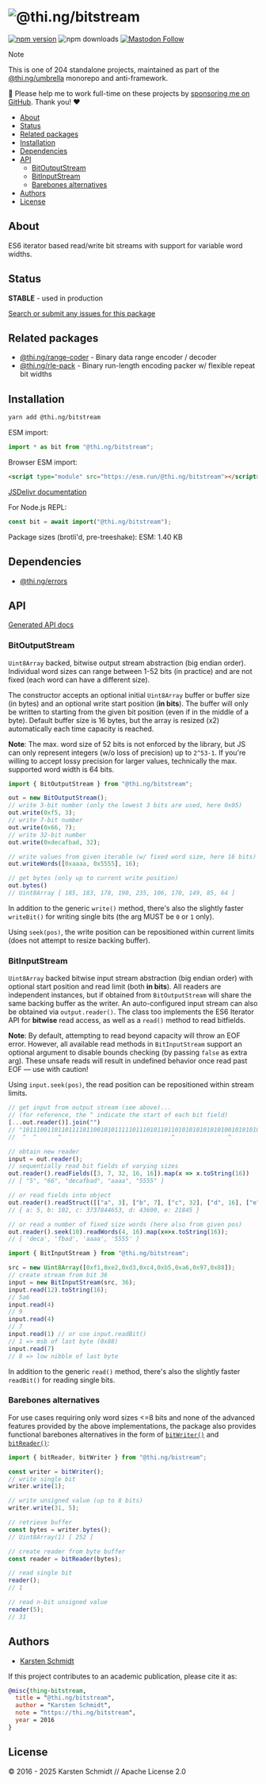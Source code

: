 <!-- This file is generated - DO NOT EDIT! -->
<!-- Please see: https://github.com/thi-ng/umbrella/blob/develop/CONTRIBUTING.md#changes-to-readme-files -->
# ![@thi.ng/bitstream](https://raw.githubusercontent.com/thi-ng/umbrella/develop/assets/banners/thing-bitstream.svg?8d393058)

[![npm version](https://img.shields.io/npm/v/@thi.ng/bitstream.svg)](https://www.npmjs.com/package/@thi.ng/bitstream)
![npm downloads](https://img.shields.io/npm/dm/@thi.ng/bitstream.svg)
[![Mastodon Follow](https://img.shields.io/mastodon/follow/109331703950160316?domain=https%3A%2F%2Fmastodon.thi.ng&style=social)](https://mastodon.thi.ng/@toxi)

> [!NOTE]
> This is one of 204 standalone projects, maintained as part
> of the [@thi.ng/umbrella](https://github.com/thi-ng/umbrella/) monorepo
> and anti-framework.
>
> 🚀 Please help me to work full-time on these projects by [sponsoring me on
> GitHub](https://github.com/sponsors/postspectacular). Thank you! ❤️

- [About](#about)
- [Status](#status)
- [Related packages](#related-packages)
- [Installation](#installation)
- [Dependencies](#dependencies)
- [API](#api)
  - [BitOutputStream](#bitoutputstream)
  - [BitInputStream](#bitinputstream)
  - [Barebones alternatives](#barebones-alternatives)
- [Authors](#authors)
- [License](#license)

## About

ES6 iterator based read/write bit streams with support for variable word widths.

## Status

**STABLE** - used in production

[Search or submit any issues for this package](https://github.com/thi-ng/umbrella/issues?q=%5Bbitstream%5D+in%3Atitle)

## Related packages

- [@thi.ng/range-coder](https://github.com/thi-ng/umbrella/tree/develop/packages/range-coder) - Binary data range encoder / decoder
- [@thi.ng/rle-pack](https://github.com/thi-ng/umbrella/tree/develop/packages/rle-pack) - Binary run-length encoding packer w/ flexible repeat bit widths

## Installation

```bash
yarn add @thi.ng/bitstream
```

ESM import:

```ts
import * as bit from "@thi.ng/bitstream";
```

Browser ESM import:

```html
<script type="module" src="https://esm.run/@thi.ng/bitstream"></script>
```

[JSDelivr documentation](https://www.jsdelivr.com/)

For Node.js REPL:

```js
const bit = await import("@thi.ng/bitstream");
```

Package sizes (brotli'd, pre-treeshake): ESM: 1.40 KB

## Dependencies

- [@thi.ng/errors](https://github.com/thi-ng/umbrella/tree/develop/packages/errors)

## API

[Generated API docs](https://docs.thi.ng/umbrella/bitstream/)

### BitOutputStream

`Uint8Array` backed, bitwise output stream abstraction (big endian
order). Individual word sizes can range between 1-52 bits (in practice)
and are not fixed (each word can have a different size).

The constructor accepts an optional initial `Uint8Array` buffer or
buffer size (in bytes) and an optional write start position (**in
bits**). The buffer will only be written to starting from the given bit
position (even if in the middle of a byte). Default buffer size is 16
bytes, but the array is resized (x2) automatically each time capacity is
reached.

**Note**: The max. word size of 52 bits is not enforced by the library,
but JS can only represent integers (w/o loss of precision) up to
`2^53-1`. If you're willing to accept lossy precision for larger values,
technically the max. supported word width is 64 bits.

```ts
import { BitOutputStream } from "@thi.ng/bitstream";

out = new BitOutputStream();
// write 3-bit number (only the lowest 3 bits are used, here 0x05)
out.write(0xf5, 3);
// write 7-bit number
out.write(0x66, 7);
// write 32-bit number
out.write(0xdecafbad, 32);

// write values from given iterable (w/ fixed word size, here 16 bits)
out.writeWords([0xaaaa, 0x5555], 16);

// get bytes (only up to current write position)
out.bytes()
// Uint8Array [ 185, 183, 178, 190, 235, 106, 170, 149, 85, 64 ]
```

In addition to the generic `write()` method, there's also the slightly
faster `writeBit()` for writing single bits (the arg MUST be `0` or `1`
only).

Using `seek(pos)`, the write position can be repositioned within current
limits (does not attempt to resize backing buffer).

### BitInputStream

`Uint8Array` backed bitwise input stream abstraction (big endian order)
with optional start position and read limit (both **in bits**). All
readers are independent instances, but if obtained from
`BitOutputStream` will share the same backing buffer as the writer. An
auto-configured input stream can also be obtained via `output.reader()`.
The class too implements the ES6 Iterator API for **bitwise** read
access, as well as a `read()` method to read bitfields.

**Note**: By default, attempting to read beyond capacity will throw an EOF
error. However, all available read methods in `BitInputStream` support an
optional argument to disable bounds checking (by passing `false` as extra arg).
These unsafe reads will result in undefined behavior once read past EOF — use
with caution!

Using `input.seek(pos)`, the read position can be repositioned within
stream limits.

```ts
// get input from output stream (see above)...
// (for reference, the ^ indicate the start of each bit field)
[...out.reader()].join("")
// "10111001101101111011001010111110111010110110101010101010100101010101010101"
//  ^  ^      ^                               ^               ^

// obtain new reader
input = out.reader();
// sequentially read bit fields of varying sizes
out.reader().readFields([3, 7, 32, 16, 16]).map(x => x.toString(16))
// [ "5", "66", "decafbad", "aaaa", "5555" ]

// or read fields into object
out.reader().readStruct([["a", 3], ["b", 7], ["c", 32], ["d", 16], ["e", 16]]);
// { a: 5, b: 102, c: 3737844653, d: 43690, e: 21845 }

// or read a number of fixed size words (here also from given pos)
out.reader().seek(10).readWords(4, 16).map(x=>x.toString(16));
// [ 'deca', 'fbad', 'aaaa', '5555' ]

import { BitInputStream } from "@thi.ng/bitstream";

src = new Uint8Array([0xf1,0xe2,0xd3,0xc4,0xb5,0xa6,0x97,0x88]);
// create stream from bit 36
input = new BitInputStream(src, 36);
input.read(12).toString(16);
// 5a6
input.read(4)
// 9
input.read(4)
// 7
input.read(1) // or use input.readBit()
// 1 => msb of last byte (0x88)
input.read(7)
// 8 => low nibble of last byte
```

In addition to the generic `read()` method, there's also the slightly
faster `readBit()` for reading single bits.

### Barebones alternatives

For use cases requiring only word sizes <=8 bits and none of the advanced features provided by the above implementations, the package also provides functional barebones alternatives in the form of [`bitWriter()`](https://docs.thi.ng/umbrella/bitstream/functions/bitWriter.html) and [`bitReader()`](https://docs.thi.ng/umbrella/bitstream/functions/bitReader.html):

```ts
import { bitReader, bitWriter } from "@thi.ng/bistream";

const writer = bitWriter();
// write single bit
writer.write(1);

// write unsigned value (up to 8 bits)
writer.write(31, 5);

// retrieve buffer
const bytes = writer.bytes();
// Uint8Array(1) [ 252 ]

// create reader from byte buffer
const reader = bitReader(bytes);

// read single bit
reader();
// 1

// read n-bit unsigned value
reader(5);
// 31
```

## Authors

- [Karsten Schmidt](https://thi.ng)

If this project contributes to an academic publication, please cite it as:

```bibtex
@misc{thing-bitstream,
  title = "@thi.ng/bitstream",
  author = "Karsten Schmidt",
  note = "https://thi.ng/bitstream",
  year = 2016
}
```

## License

&copy; 2016 - 2025 Karsten Schmidt // Apache License 2.0

